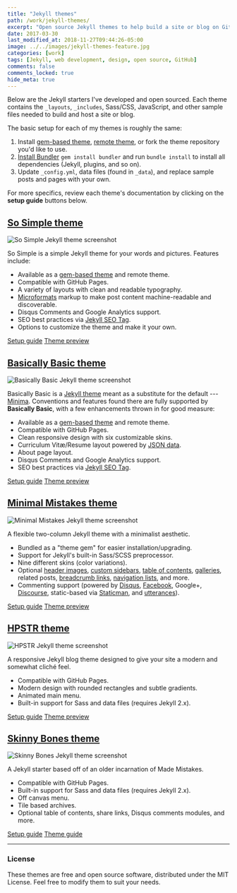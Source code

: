 ```yaml
---
title: "Jekyll themes"
path: /work/jekyll-themes/
excerpt: "Open source Jekyll themes to help build a site or blog on GitHub Pages, Netlify, and more."
date: 2017-03-30
last_modified_at: 2018-11-27T09:44:26-05:00
image: ../../images/jekyll-themes-feature.jpg
categories: [work]
tags: [Jekyll, web development, design, open source, GitHub]
comments: false
comments_locked: true
hide_meta: true
---
```


Below are the Jekyll starters I've developed and open sourced. Each theme contains the `_layouts`, `_includes`, Sass/CSS, JavaScript, and other sample files needed to build and host a site or blog. 

The basic setup for each of my themes is roughly the same:

1. Install [gem-based theme](https://jekyllrb.com/docs/themes/#understanding-gem-based-themes), [remote theme](https://github.com/benbalter/jekyll-remote-theme), or fork the theme repository you'd like to use.
2. [Install Bundler](http://bundler.io) `gem install bundler` and run `bundle install` to install all dependencies (Jekyll, plugins, and so on).
3. Update `_config.yml`, data files (found in `_data`), and replace sample posts and pages with your own.

For more specifics, review each theme's documentation by clicking on the **setup guide** buttons below.

## [So Simple theme](/work/so-simple-jekyll-theme/)

![So Simple Jekyll theme screenshot](../../images/jekyll-theme-so-simple-feature.jpg)

So Simple is a simple Jekyll theme for your words and pictures. Features include:

- Available as a [gem-based theme](https://rubygems.org/gems/jekyll-theme-so-simple) and remote theme.
- Compatible with GitHub Pages.
- A variety of layouts with clean and readable typography.
- [Microformats](http://microformats.org/wiki/microformats2) markup to make post content machine-readable and discoverable.
- Disqus Comments and Google Analytics support.
- SEO best practices via [Jekyll SEO Tag](https://github.com/jekyll/jekyll-seo-tag).
- Options to customize the theme and make it your own.

<p>
  <a href="https://github.com/mmistakes/so-simple-theme" class="btn">Setup guide</a>
  <a href="https://mmistakes.github.io/so-simple-theme/" class="btn">Theme preview</a>
</p>

## [Basically Basic theme](/work/basically-basic-jekyll-theme/)

![Basically Basic Jekyll theme screenshot](../../images/jekyll-theme-basically-basic-feature.jpg)

Basically Basic is a [Jekyll theme](https://jekyllrb.com/docs/themes/) meant as a substitute for the default --- [Minima](https://github.com/jekyll/minima). Conventions and features found there are fully supported by **Basically Basic**, with a few enhancements thrown in for good measure:

- Available as a [gem-based theme](https://rubygems.org/gems/jekyll-theme-basically-basic) and remote theme.
- Compatible with GitHub Pages.
- Clean responsive design with six customizable skins.
- Curriculum Vitæ/Resume layout powered by [JSON data](http://registry.jsonresume.org/).
- About page layout.
- Disqus Comments and Google Analytics support.
- SEO best practices via [Jekyll SEO Tag](https://github.com/jekyll/jekyll-seo-tag/).

<p>
  <a href="https://github.com/mmistakes/jekyll-theme-basically-basic" class="btn">Setup guide</a>
  <a href="https://mmistakes.github.io/jekyll-theme-basically-basic/" class="btn">Theme preview</a>
</p>

## [Minimal Mistakes theme](/work/minimal-mistakes-jekyll-theme/)

![Minimal Mistakes Jekyll theme screenshot](../../images/minimal-mistakes-3-feature.jpg)

A flexible two-column Jekyll theme with a minimalist aesthetic.

- Bundled as a "theme gem" for easier installation/upgrading.
- Support for Jekyll's built-in Sass/SCSS preprocessor.
- Nine different skins (color variations).
- Optional [header images](https://mmistakes.github.io/minimal-mistakes/docs/layouts/#headers), [custom sidebars](https://mmistakes.github.io/minimal-mistakes/docs/layouts/#sidebars), [table of contents](https://mmistakes.github.io/minimal-mistakes/docs/helpers/#table-of-contents), [galleries](https://mmistakes.github.io/minimal-mistakes/docs/helpers/#gallery), related posts, [breadcrumb links](https://mmistakes.github.io/minimal-mistakes/docs/configuration/#breadcrumb-navigation-beta), [navigation lists](https://mmistakes.github.io/minimal-mistakes/docs/helpers/#navigation-list), and more.
- Commenting support (powered by [Disqus](https://disqus.com/), [Facebook](https://developers.facebook.com/docs/plugins/comments), Google+, [Discourse](https://www.discourse.org/), static-based via [Staticman](https://staticman.net/), and [utterances](https://utteranc.es/)).

<p>
  <a href="https://mmistakes.github.io/minimal-mistakes/docs/quick-start-guide/" class="btn">Setup guide</a>
  <a href="https://mmistakes.github.io/minimal-mistakes/" class="btn">Theme preview</a>
</p>

## [HPSTR theme](/work/hpstr-jekyll-theme/)

![HPSTR Jekyll theme screenshot](../../images/hpstr-preview-feature.jpg)

A responsive Jekyll blog theme designed to give your site a modern and somewhat cliché feel.

- Compatible with GitHub Pages.
- Modern design with rounded rectangles and subtle gradients.
- Animated main menu.
- Built-in support for Sass and data files (requires Jekyll 2.x).

<p>
  <a href="https://mmistakes.github.io/jekyll-theme-hpstr/theme-setup/" class="btn">Setup guide</a>
  <a href="https://mmistakes.github.io/jekyll-theme-hpstr/" class="btn">Theme preview</a>
</p>

## [Skinny Bones theme](/work/skinny-bones-jekyll/)

![Skinny Bones Jekyll theme screenshot](../../images/skinny-bones-preview-feature.jpg)

A Jekyll starter based off of an older incarnation of Made Mistakes.

- Compatible with GitHub Pages.
- Built-in support for Sass and data files (requires Jekyll 2.x).
- Off canvas menu.
- Tile based archives.
- Optional table of contents, share links, Disqus comments modules, and more.

<p>
  <a href="https://mmistakes.github.io/jekyll-theme-skinny-bones/getting-started/" class="btn">Setup guide</a>
  <a href="https://mmistakes.github.io/jekyll-theme-skinny-bones/" class="btn">Theme guide</a>
</p>

---

### License

These themes are free and open source software, distributed under the MIT License. Feel free to modify them to suit your needs.
